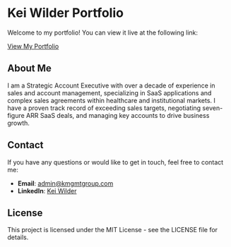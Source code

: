 # Kei Wilder Portfolio

Welcome to my portfolio! You can view it live at the following link:

[View My Portfolio](https://keimgmt.github.io)

## About Me

I am a Strategic Account Executive with over a decade of experience in sales and account management, specializing in SaaS applications and complex sales agreements within healthcare and institutional markets. I have a proven track record of exceeding sales targets, negotiating seven-figure ARR SaaS deals, and managing key accounts to drive business growth.

## Contact

If you have any questions or would like to get in touch, feel free to contact me:

- **Email**: admin@kmgmtgroup.com
- **LinkedIn**: [Kei Wilder](https://www.linkedin.com/in/keihw)

## License

This project is licensed under the MIT License - see the LICENSE file for details.
